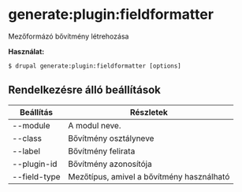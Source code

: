 # generate:plugin:fieldformatter
Mezőformázó bővítmény létrehozása

**Használat:**
```
$ drupal generate:plugin:fieldformatter [options]
```

## Rendelkezésre álló beállítások
Beállítás | Részletek
-------|-------------
--module | A modul neve.
--class | Bővítmény osztályneve
--label | Bővítmény felirata
--plugin-id | Bővítmény azonosítója
--field-type | Mezőtípus, amivel a bővítmény használható
